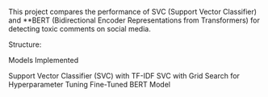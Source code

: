 This project compares the performance of SVC (Support Vector Classifier) and **BERT (Bidirectional Encoder Representations from Transformers) for detecting toxic comments on social media.

Structure:

Models Implemented

Support Vector Classifier (SVC) with TF-IDF
SVC with Grid Search for Hyperparameter Tuning
Fine-Tuned BERT Model
